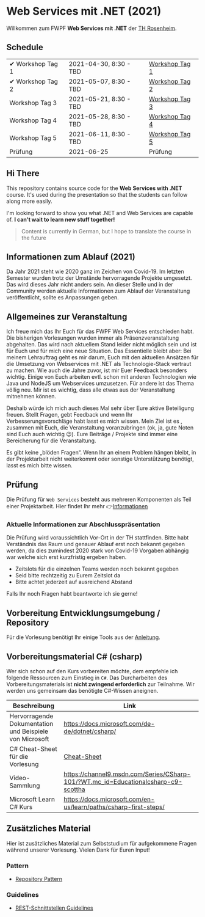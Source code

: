 # Web Services mit .NET (2021)

Willkommen zum FWPF **Web Services mit .NET** der [TH Rosenheim](https://www.th-rosenheim.de/).

## Schedule

|                  |                        |                                                      |
| ---------------- | ---------------------- | ---------------------------------------------------- |
| ✔ Workshop Tag 1 | 2021-04-30, 8:30 - TBD | [Workshop Tag 1](course/01_workshop_day_1/readme.md) |
| ✔ Workshop Tag 2 | 2021-05-07, 8:30 - TBD | [Workshop Tag 2](course/02_workshop_day_2/readme.md) |
| Workshop Tag 3   | 2021-05-21, 8:30 - TBD | [Workshop Tag 3](course/03_workshop_day_3/readme.md) |
| Workshop Tag 4   | 2021-05-28, 8:30 - TBD | [Workshop Tag 4](course/03_workshop_day_4/readme.md) |
| Workshop Tag 5   | 2021-06-11, 8:30 - TBD | [Workshop Tag 5](course/03_workshop_day_5/readme.md) |
| Prüfung          | 2021-06-25             | Prüfung                                              |

## Hi There

This repository contains source code for the **Web Services with .NET** course. It's used during the presentation so that the students can follow along more easily.

I'm looking forward to show you what .NET and Web Services are capable of.
**I can't wait to learn new stuff together!**

> Content is currently in German, but I hope to translate the course in the future

## Informationen zum Ablauf (2021)

Da Jahr 2021 steht wie 2020 ganz im Zeichen von Covid-19. Im letzten Semester wurden trotz der Umstände hervorragende Projekte umgesetzt. Das wird dieses Jahr nicht anders sein. An dieser Stelle und in der Community werden aktuelle Informationen zum Ablauf der Veranstaltung veröffentlicht, sollte es Anpassungen geben.

## Allgemeines zur Veranstaltung

Ich freue mich das Ihr Euch für das FWPF Web Services entschieden habt. Die bisherigen Vorlesungen wurden immer als Präsenzveranstaltung abgehalten. Das wird nach aktuellem Stand leider nicht möglich sein und ist für Euch und für mich eine neue Situation. Das Essentielle bleibt aber: Bei meinem Lehrauftrag geht es mir darum, Euch mit den aktuellen Ansätzen für die Umsetzung von Webservices mit .NET als Technologie-Stack vertraut zu machen. Wie auch die Jahre zuvor, ist mir Euer Feedback besonders wichtig. Einige von Euch arbeiten evtl. schon mit anderen Technologien wie Java und NodeJS um Webservices umzusetzen. Für andere ist das Thema völlig neu. Mir ist es wichtig, dass alle etwas aus der Veranstaltung mitnehmen können.

Deshalb würde ich mich auch dieses Mal sehr über Eure aktive Beteiligung freuen. Stellt Fragen, gebt Feedback und wenn Ihr Verbesserungsvorschläge habt lasst es mich wissen. Mein Ziel ist es , zusammen mit Euch, die Veranstaltung voranzubringen (ok, ja, gute Noten sind Euch auch wichtig 😉). Eure Beiträge / Projekte sind immer eine Bereicherung für die Veranstaltung.

Es gibt keine „blöden Fragen“. Wenn Ihr an einem Problem hängen bleibt, in der Projektarbeit nicht weiterkommt oder sonstige Unterstützung benötigt, lasst es mich bitte wissen.

## Prüfung

Die Prüfung für `Web Services` besteht aus mehreren Komponenten als Teil einer Projektarbeit. Hier findet Ihr mehr 👉[Informationen](course/00_exam/readme.md)

### Aktuelle Informationen zur Abschlusspräsentation

Die Prüfung wird voraussichtlich Vor-Ort in der TH stattfinden. Bitte habt Verständnis das Raum und genauer Ablauf erst noch bekannt gegeben werden, da dies zumindest 2020 stark von Covid-19 Vorgaben abhängig war welche sich erst kurzfristig ergeben haben.

- Zeitslots für die einzelnen Teams werden noch bekannt gegeben
- Seid bitte rechtzeitig zu Eurem Zeitslot da
- Bitte achtet jederzeit auf ausreichend Abstand

Falls Ihr noch Fragen habt beantworte ich sie gerne!

## Vorbereitung Entwicklungsumgebung / Repository

Für die Vorlesung benötigt Ihr einige Tools aus der [Anleitung](00_prerequisites/setup_instructions.md).

## Vorbereitungsmaterial C\# (csharp)

Wer sich schon auf den Kurs vorbereiten möchte, dem empfehle ich folgende Ressourcen zum Einstieg in `C#`. Das Durcharbeiten des Vorbereitungsmaterials ist **nicht zwingend erforderlich** zur Teilnahme. Wir werden uns gemeinsam das benötigte C#-Wissen aneignen.

| Beschreibung                                            | Link                                                                               |
| ------------------------------------------------------- | ---------------------------------------------------------------------------------- |
| Hervorragende Dokumentation und Beispiele von Microsoft | https://docs.microsoft.com/de-de/dotnet/csharp/                                    |
| C# Cheat-Sheet für die Vorlesung                        | [Cheat-Sheet](00_cheatsheets/csharplanguage/csharp_cheat_sheet.md)                 |
| Video-Sammlung                                          | https://channel9.msdn.com/Series/CSharp-101/?WT.mc_id=Educationalcsharp-c9-scottha |
| Microsoft Learn C# Kurs                                 | https://docs.microsoft.com/en-us/learn/paths/csharp-first-steps/                   |

## Zusätzliches Material

Hier ist zusätzliches Material zum Selbststudium für aufgekommene Fragen während unserer Vorlesung.
Vielen Dank für Euren Input!

### Pattern

- [Repository Pattern](00_cheatsheets/patterns/repository/repository-pattern.md)

### Guidelines

- [REST-Schnittstellen Guidelines](00_cheatsheets/guidelines/rest-guidelines/rest-guidelines.md)

